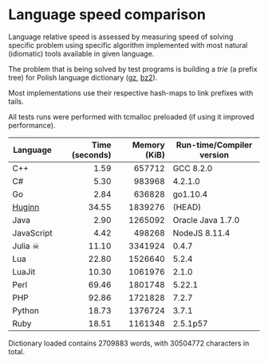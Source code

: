 Language speed comparison
=========================

Language relative speed is assessed by measuring speed
of solving specific problem using specific algorithm
implemented with most natural (idiomatic) tools available
in given language.

The problem that is being solved by test programs
is building a *trie* (a prefix tree) for Polish language
dictionary \([gz][2], [bz2][3]\).

Most implementations use their respective hash-maps
to link prefixes with tails.

All tests runs were performed with tcmalloc preloaded
(if using it improved performance).

| Language   | Time (seconds) | Memory (KiB) | Run-time/Compiler version |
|------------|---------------:|-------------:|---------------------------|
| C++        |           1.59 |       657712 | GCC 8.2.0                 |
| C#         |           5.30 |       983968 | 4.2.1.0                   |
| Go         |           2.84 |       636828 | go1.10.4                  |
| [Huginn][1]|          34.55 |      1839276 | (HEAD)                    |
| Java       |           2.90 |      1265092 | Oracle Java 1.7.0         |
| JavaScript |           4.42 |       498268 | NodeJS 8.11.4             |
| Julia ☠    |          11.10 |      3341924 | 0.4.7                     |
| Lua        |          22.80 |      1526640 | 5.2.4                     |
| LuaJit     |          10.30 |      1061976 | 2.1.0                     |
| Perl       |          69.46 |      1801748 | 5.22.1                    |
| PHP        |          92.86 |      1721828 | 7.2.7                     |
| Python     |          18.73 |      1376724 | 3.7.1                     |
| Ruby       |          18.51 |      1161348 | 2.5.1p57                  |

Dictionary loaded contains 2709883 words, with 30504772 characters in total.

[1]: https://huginn.org/
[2]: https://codestation.org/download/slowa.txt.gz
[3]: https://codestation.org/download/slowa.txt.bz2

